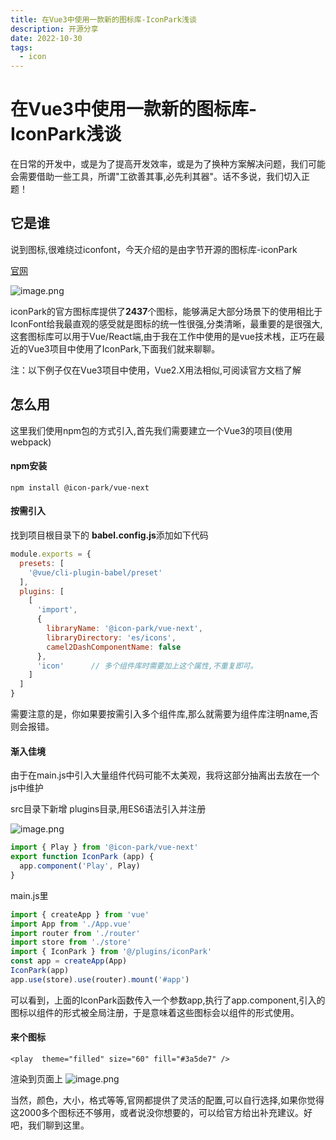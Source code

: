 ```yaml
---
title: 在Vue3中使用一款新的图标库-IconPark浅谈
description: 开源分享
date: 2022-10-30
tags:
  - icon
---
```


# 在Vue3中使用一款新的图标库-IconPark浅谈

在日常的开发中，或是为了提高开发效率，或是为了换种方案解决问题，我们可能会需要借助一些工具，所谓"工欲善其事,必先利其器"。话不多说，我们切入正题！


## 它是谁
说到图标,很难绕过iconfont，今天介绍的是由字节开源的图标库-iconPark

[官网](https://iconpark.oceanengine.com/home)


![image.png](https://p9-juejin.byteimg.com/tos-cn-i-k3u1fbpfcp/6922bed54c2d4b45b7cff0ed0881a714~tplv-k3u1fbpfcp-watermark.image?)

iconPark的官方图标库提供了**2437**个图标，能够满足大部分场景下的使用相比于IconFont给我最直观的感受就是图标的统一性很强,分类清晰，最重要的是很强大,这套图标库可以用于Vue/React端,由于我在工作中使用的是vue技术桟，正巧在最近的Vue3项目中使用了IconPark,下面我们就来聊聊。

注：以下例子仅在Vue3项目中使用，Vue2.X用法相似,可阅读官方文档了解

## 怎么用

这里我们使用npm包的方式引入,首先我们需要建立一个Vue3的项目(使用webpack)

#### npm安装

`npm install @icon-park/vue-next`


#### 按需引入
找到项目根目录下的 **babel.config.js**添加如下代码

```js
module.exports = {
  presets: [
    '@vue/cli-plugin-babel/preset'
  ],
  plugins: [
    [
      'import',
      {
        libraryName: '@icon-park/vue-next',
        libraryDirectory: 'es/icons',
        camel2DashComponentName: false
      },
      'icon'      // 多个组件库时需要加上这个属性,不重复即可。
    ]
  ]
}

```
需要注意的是，你如果要按需引入多个组件库,那么就需要为组件库注明name,否则会报错。
#### 渐入佳境

由于在main.js中引入大量组件代码可能不太美观，我将这部分抽离出去放在一个js中维护

src目录下新增 plugins目录,用ES6语法引入并注册


![image.png](https://p3-juejin.byteimg.com/tos-cn-i-k3u1fbpfcp/5d329371c614483da7425120f3ab8446~tplv-k3u1fbpfcp-watermark.image?)


```js
import { Play } from '@icon-park/vue-next'
export function IconPark (app) {
  app.component('Play', Play)
}
```
main.js里

```js
import { createApp } from 'vue'
import App from './App.vue'
import router from './router'
import store from './store'
import { IconPark } from '@/plugins/iconPark'
const app = createApp(App)
IconPark(app)
app.use(store).use(router).mount('#app')

```

可以看到，上面的IconPark函数传入一个参数app,执行了app.component,引入的图标以组件的形式被全局注册，于是意味着这些图标会以组件的形式使用。

#### 来个图标
`<play  theme="filled" size="60" fill="#3a5de7" />
`

渲染到页面上
![image.png](https://p3-juejin.byteimg.com/tos-cn-i-k3u1fbpfcp/61d70f6a750e48809230cec72fcd95f9~tplv-k3u1fbpfcp-watermark.image?)

当然，颜色，大小，格式等等,官网都提供了灵活的配置,可以自行选择,如果你觉得这2000多个图标还不够用，或者说没你想要的，可以给官方给出补充建议。好吧，我们聊到这里。
